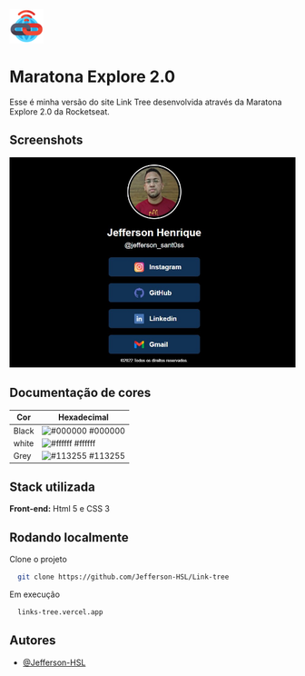 ![Logo](https://github.com/Jefferson-HSL/Link-tree/blob/master/image/logo.png)


# Maratona Explore 2.0

Esse é minha versão do site Link Tree desenvolvida através da Maratona Explore 2.0 da Rocketseat. 


## Screenshots

![Website Screenshot](https://github.com/Jefferson-HSL/Link-tree/blob/master/image/website-Image.jpg)

## Documentação de cores

| Cor               | Hexadecimal                                                |
| ----------------- | ---------------------------------------------------------------- |
| Black             | ![#000000](https://via.placeholder.com/10/000000?text=+) #000000 |
| white             | ![#ffffff](https://via.placeholder.com/10/ffffff?text=+) #ffffff |
| Grey              | ![#113255](https://via.placeholder.com/10/113255?text=+) #113255 |


## Stack utilizada

**Front-end:** Html 5 e CSS 3


## Rodando localmente

Clone o projeto

```bash
  git clone https://github.com/Jefferson-HSL/Link-tree
```

Em execução

```bash
  links-tree.vercel.app
```

## Autores

- [@Jefferson-HSL](https://www.github.com/Jefferson-HSL)
